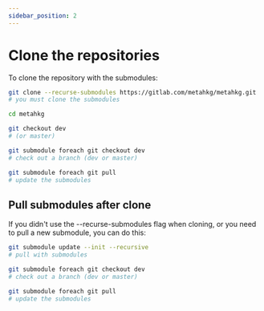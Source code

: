 ```yaml
---
sidebar_position: 2
---
```


# Clone the repositories

To clone the repository with the submodules:

```bash
git clone --recurse-submodules https://gitlab.com/metahkg/metahkg.git
# you must clone the submodules

cd metahkg

git checkout dev
# (or master)

git submodule foreach git checkout dev
# check out a branch (dev or master)

git submodule foreach git pull 
# update the submodules
```

## Pull submodules after clone

If you didn't use the --recurse-submodules flag when cloning, or you need to pull a new submodule, you can do this:

```bash
git submodule update --init --recursive
# pull with submodules

git submodule foreach git checkout dev
# check out a branch (dev or master)

git submodule foreach git pull
# update the submodules
```
